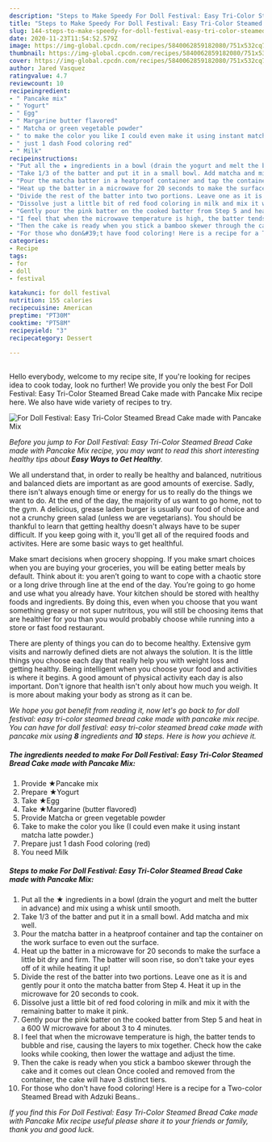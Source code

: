 ```yaml
---
description: "Steps to Make Speedy For Doll Festival: Easy Tri-Color Steamed Bread Cake made with Pancake Mix"
title: "Steps to Make Speedy For Doll Festival: Easy Tri-Color Steamed Bread Cake made with Pancake Mix"
slug: 144-steps-to-make-speedy-for-doll-festival-easy-tri-color-steamed-bread-cake-made-with-pancake-mix
date: 2020-11-23T11:54:52.579Z
image: https://img-global.cpcdn.com/recipes/5840062859182080/751x532cq70/for-doll-festival-easy-tri-color-steamed-bread-cake-made-with-pancake-mix-recipe-main-photo.jpg
thumbnail: https://img-global.cpcdn.com/recipes/5840062859182080/751x532cq70/for-doll-festival-easy-tri-color-steamed-bread-cake-made-with-pancake-mix-recipe-main-photo.jpg
cover: https://img-global.cpcdn.com/recipes/5840062859182080/751x532cq70/for-doll-festival-easy-tri-color-steamed-bread-cake-made-with-pancake-mix-recipe-main-photo.jpg
author: Jared Vasquez
ratingvalue: 4.7
reviewcount: 10
recipeingredient:
- " Pancake mix"
- " Yogurt"
- " Egg"
- " Margarine butter flavored"
- " Matcha or green vegetable powder"
- " to make the color you like I could even make it using instant matcha latte powder"
- " just 1 dash Food coloring red"
- " Milk"
recipeinstructions:
- "Put all the ★ ingredients in a bowl (drain the yogurt and melt the butter in advance) and mix using a whisk until smooth."
- "Take 1/3 of the batter and put it in a small bowl. Add matcha and mix well."
- "Pour the matcha batter in a heatproof container and tap the container on the work surface to even out the surface."
- "Heat up the batter in a microwave for 20 seconds to make the surface a little bit dry and firm. The batter will soon rise, so don&#39;t take your eyes off of it while heating it up!"
- "Divide the rest of the batter into two portions. Leave one as it is and gently pour it onto the matcha batter from Step 4. Heat it up in the microwave for 20 seconds to cook."
- "Dissolve just a little bit of red food coloring in milk and mix it with the remaining batter to make it pink."
- "Gently pour the pink batter on the cooked batter from Step 5 and heat in a 600 W microwave for about 3 to 4 minutes."
- "I feel that when the microwave temperature is high, the batter tends to bubble and rise, causing the layers to mix together. Check how the cake looks while cooking, then lower the wattage and adjust the time."
- "Then the cake is ready when you stick a bamboo skewer through the cake and it comes out clean Once cooled and removed from the container, the cake will have 3 distinct tiers."
- "For those who don&#39;t have food coloring! Here is a recipe for a Two-color Steamed Bread with Adzuki Beans.."
categories:
- Recipe
tags:
- for
- doll
- festival

katakunci: for doll festival 
nutrition: 155 calories
recipecuisine: American
preptime: "PT30M"
cooktime: "PT58M"
recipeyield: "3"
recipecategory: Dessert

---
```

<br>
Hello everybody, welcome to my recipe site, If you're looking for recipes idea to cook today, look no further! We provide you only the best For Doll Festival: Easy Tri-Color Steamed Bread Cake made with Pancake Mix recipe here. We also have wide variety of recipes to try.
<br>


![For Doll Festival: Easy Tri-Color Steamed Bread Cake made with Pancake Mix](https://img-global.cpcdn.com/recipes/5840062859182080/751x532cq70/for-doll-festival-easy-tri-color-steamed-bread-cake-made-with-pancake-mix-recipe-main-photo.jpg)

<i>Before you jump to For Doll Festival: Easy Tri-Color Steamed Bread Cake made with Pancake Mix recipe, you may want to read this short interesting healthy tips about <strong>Easy Ways to Get Healthy</strong>.</i>

We all understand that, in order to really be healthy and balanced, nutritious and balanced diets are important as are good amounts of exercise. Sadly, there isn't always enough time or energy for us to really do the things we want to do. At the end of the day, the majority of us want to go home, not to the gym. A delicious, grease laden burger is usually our food of choice and not a crunchy green salad (unless we are vegetarians). You should be thankful to learn that getting healthy doesn't always have to be super difficult. If you keep going with it, you'll get all of the required foods and activites. Here are some basic ways to get healthful.

Make smart decisions when grocery shopping. If you make smart choices when you are buying your groceries, you will be eating better meals by default. Think about it: you aren’t going to want to cope with a chaotic store or a long drive through line at the end of the day. You’re going to go home and use what you already have. Your kitchen should be stored with healthy foods and ingredients. By doing this, even when you choose that you want something greasy or not super nutritous, you will still be choosing items that are healthier for you than you would probably choose while running into a store or fast food restaurant.

There are plenty of things you can do to become healthy. Extensive gym visits and narrowly defined diets are not always the solution. It is the little things you choose each day that really help you with weight loss and getting healthy. Being intelligent when you choose your food and activities is where it begins. A good amount of physical activity each day is also important. Don't ignore that health isn't only about how much you weigh. It is more about making your body as strong as it can be. 


<i>We hope you got benefit from reading it, now let's go back to for doll festival: easy tri-color steamed bread cake made with pancake mix recipe. You can have for doll festival: easy tri-color steamed bread cake made with pancake mix using <strong>8</strong> ingredients and <strong>10</strong> steps. Here is how you achieve it.
</i>

##### The ingredients needed to make For Doll Festival: Easy Tri-Color Steamed Bread Cake made with Pancake Mix:

1. Provide  ★Pancake mix
1. Prepare  ★Yogurt
1. Take  ★Egg
1. Take  ★Margarine (butter flavored)
1. Provide  Matcha or green vegetable powder
1. Take  to make the color you like (I could even make it using instant matcha latte powder.)
1. Prepare  just 1 dash Food coloring (red)
1. You need  Milk


##### Steps to make For Doll Festival: Easy Tri-Color Steamed Bread Cake made with Pancake Mix:

1. Put all the ★ ingredients in a bowl (drain the yogurt and melt the butter in advance) and mix using a whisk until smooth.
1. Take 1/3 of the batter and put it in a small bowl. Add matcha and mix well.
1. Pour the matcha batter in a heatproof container and tap the container on the work surface to even out the surface.
1. Heat up the batter in a microwave for 20 seconds to make the surface a little bit dry and firm. The batter will soon rise, so don&#39;t take your eyes off of it while heating it up!
1. Divide the rest of the batter into two portions. Leave one as it is and gently pour it onto the matcha batter from Step 4. Heat it up in the microwave for 20 seconds to cook.
1. Dissolve just a little bit of red food coloring in milk and mix it with the remaining batter to make it pink.
1. Gently pour the pink batter on the cooked batter from Step 5 and heat in a 600 W microwave for about 3 to 4 minutes.
1. I feel that when the microwave temperature is high, the batter tends to bubble and rise, causing the layers to mix together. Check how the cake looks while cooking, then lower the wattage and adjust the time.
1. Then the cake is ready when you stick a bamboo skewer through the cake and it comes out clean Once cooled and removed from the container, the cake will have 3 distinct tiers.
1. For those who don&#39;t have food coloring! Here is a recipe for a Two-color Steamed Bread with Adzuki Beans..


<i>If you find this For Doll Festival: Easy Tri-Color Steamed Bread Cake made with Pancake Mix recipe useful please share it to your friends or family, thank you and good luck.</i>
